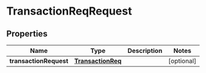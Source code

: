 

# TransactionReqRequest

## Properties

Name | Type | Description | Notes
------------ | ------------- | ------------- | -------------
**transactionRequest** | [**TransactionReq**](TransactionReq.md) |  |  [optional]




